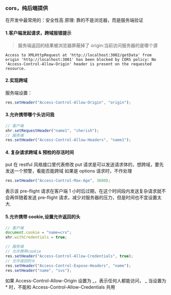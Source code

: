 ### cors，纯后端提供

在开发中最常用的：安全性高 原理: 靠的不是浏览器，而是服务端验证

#### 1.客户端发起请求，跨域报错提示

> 服务端返回的结果被浏览器屏蔽掉了
> origin:当前访问服务器的是哪个源

```
Access to XMLHttpRequest at 'http://localhost:3002/getData' from origin 'http://localhost:3001' has been blocked by CORS policy: No 'Access-Control-Allow-Origin' header is present on the requested resource.
```

#### 2.实现跨域

服务端设置：

```js
res.setHeader("Access-Control-Allow-Origin", "origin");
```

#### 3.允许携带哪个头访问我

```js
// 客户端
xhr.setRequestHeader("name1", "cherish");
// 服务端
res.setHeader("Access-Control-Allow-Headers", "name1");
```

#### 4. 复杂请求跨域 & 预检的存活时间

put 在 restful 风格接口里代表修改
put 请求是可以发送请求体的，想跨域，要先发送一个预警，看能否能跨域
如果是 options 请求时，不作处理

```js
res.setHeader("Access-Control-Max-Age", 3600);
```

表示该 pre-flight 请求在客户端 1 小时后过期，在这个时间段内发送复杂请求就不会再伴随着发送 pre-flight 请求，减少对服务器的压力，但是时间也不宜设置太大.

#### 5.允许携带 cookie,设置允许返回的头

```js
// 客户端
document.cookie = "name=crx";
xhr.withCredentials = true;

// 服务端
// 允许携带cookie
res.setHeader("Access-Control-Allow-Credentials", true);
// 允许返回的头
res.setHeader("Access-Control-Expose-Headers", "name");
res.setHeader("name", "svs");
```

如果 Access-Control-Allow-Origin 设置为 _，表示任何人都能访问，
_ 当设置为 \* 时，不能和 Access-Control-Allow-Credentials 共用
